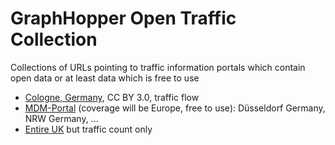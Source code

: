 # GraphHopper Open Traffic Collection

Collections of URLs pointing to traffic information portals which contain open data or at least data which is free to use

* [Cologne, Germany](http://www.offenedaten-koeln.de/dataset/verkehrskalender-der-stadt-k%C3%B6ln), CC BY 3.0, traffic flow
* [MDM-Portal](http://www.mdm-portal.de/) (coverage will be Europe, free to use): Düsseldorf Germany, NRW Germany, ...
* [Entire UK](http://www.dft.gov.uk/traffic-counts/) but traffic count only
